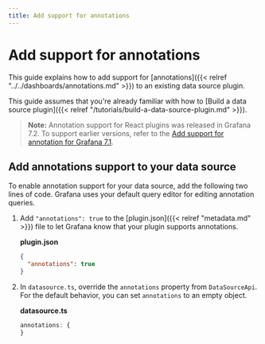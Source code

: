 ```yaml
---
title: Add support for annotations
---
```


# Add support for annotations

This guide explains how to add support for [annotations]({{< relref "../../dashboards/annotations.md" >}}) to an existing data source plugin.

This guide assumes that you're already familiar with how to [Build a data source plugin]({{< relref "/tutorials/build-a-data-source-plugin.md" >}}).

> **Note:** Annotation support for React plugins was released in Grafana 7.2. To support earlier versions, refer to the [Add support for annotation for Grafana 7.1](https://grafana.com/docs/grafana/v7.1/developers/plugins/add-support-for-annotations/).

## Add annotations support to your data source

To enable annotation support for your data source, add the following two lines of code. Grafana uses your default query editor for editing annotation queries.

1. Add `"annotations": true` to the [plugin.json]({{< relref "metadata.md" >}}) file to let Grafana know that your plugin supports annotations.

   **plugin.json**

   ```json
   {
     "annotations": true
   }
   ```

2. In `datasource.ts`, override the `annotations` property from `DataSourceApi`. For the default behavior, you can set `annotations` to an empty object.

   **datasource.ts**

   ```ts
   annotations: {
   }
   ```
